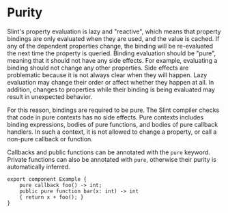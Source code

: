 # Purity

Slint's property evaluation is lazy and "reactive", which means that property bindings are only evaluated when they are used, and the value is cached.
If any of the dependent properties change, the binding will be re-evaluated the next time the property is queried.
Binding evaluation should be "pure", meaning that it should not have any side effects.
For example, evaluating a binding should not change any other properties.
Side effects are problematic because it is not always clear when they will happen.
Lazy evaluation may change their order or affect whether they happen at all.
In addition, changes to properties while their binding is being evaluated may result in unexpected behavior.

For this reason, bindings are required to be pure. The Slint compiler checks that code in pure contexts has no side effects.
Pure contexts includes binding expressions, bodies of pure functions, and bodies of pure callback handlers.
In such a context, it is not allowed to change a property, or call a non-pure callback or function.

Callbacks and public functions can be annotated with the `pure` keyword.
Private functions can also be annotated with `pure`, otherwise their purity is automatically inferred.

```slint,no-preview
export component Example {
    pure callback foo() -> int;
    public pure function bar(x: int) -> int
    { return x + foo(); }
}
```
